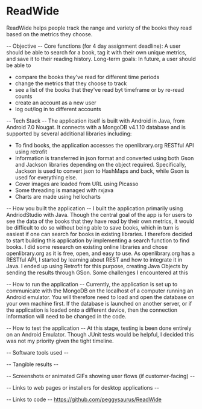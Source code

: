 # ReadWide
ReadWide helps people track the range and variety of the books they read based on the metrics they choose.

 -- Objective --
Core functions (for 4 day assignment deadline):
A user should be able to search for a book, tag it with their own unique metrics, and save it to their reading history.
Long-term goals:
In future, a user should be able to
 - compare the books they've read for different time periods
 - change the metrics that they choose to track
 - see a list of the books that they've read byt timeframe or by re-read counts
 - create an account as a new user
 - log out/log in to different accounts


 -- Tech Stack --
The application itself is built with Android in Java, from Android 7.0 Nougat. It connects with a MongoDB v4.1.10 database and is supported by several additional libraries including:
- To find books, the application accesses the openlibrary.org RESTful API using retrofit
- Information is transferred in json format and converted using both Gson and Jackson libraries depending on the object required. Specifically, Jackson is used to convert json to HashMaps and back, while Gson is used for everything else.
- Cover images are loaded from URL using Picasso
- Some threading is managed with rxjava
- Charts are made using hellocharts

 -- How you built the application --
I built the application primarily using AndriodStudio with Java.
Though the central goal of the app is for users to see the data of the books that they have read by their own metrics, it would be difficult to do so without being able to save books, which in turn is easiest if one can search for books in existing libraries.
I therefore decided to start building this application by implementing a search function to find books. I did some research on existing online libraries and chose openlibrary.org as it is free, open, and easy to use.
As openlibrary.org has a RESTful API, I started by learning about REST and how to integrate it in Java. I ended up using Retrofit for this purpose, creating Java Objects by sending the results through GSon.
Some challenges I encountered at this

 -- How to run the application --
Currently, the application is set up to communicate with the MongoDB on the localhost of a computer running an Android emulator. You will therefore need to load and open the database on your own machine first.
If the database is launched on another server, or if the application is loaded onto a different device, then the connection information will need to be changed in the code.

 -- How to test the application --
At this stage, testing is been done entirely on an Android Emulator. Though JUnit tests would be helpful, I decided this was not my priority given the tight timeline.

 -- Software tools used --

 -- Tangible results --

 -- Screenshots or animated GIFs showing user flows (if customer-facing) --

 -- Links to web pages or installers for desktop applications --

 -- Links to code --
https://github.com/peggysaurus/ReadWide
